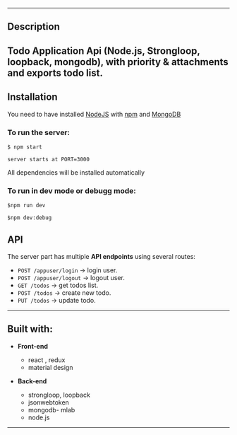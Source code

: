 
---
## Description
Todo Application Api (Node.js, Strongloop, loopback, mongodb), with priority & attachments and exports todo list.
---

## Installation

You need to have installed [NodeJS](https://nodejs.org/) with [npm](https://www.npmjs.com/) and [MongoDB](https://www.mongodb.com/)


### To run the server:

```
$ npm start

server starts at PORT=3000
 ```

All dependencies will be installed automatically

### To run in dev mode or debugg mode:

```
$npm run dev
```

```
$npm dev:debug
```


## API

The server part has multiple **API endpoints** using several routes:

- `POST /appuser/login` -> login user.
- `POST /appuser/logout` -> logout user.
- `GET /todos` -> get todos list.
- `POST /todos` -> create new todo.
- `PUT /todos` -> update todo.
---

## Built with:

- **Front-end**
	- react , redux
	- material design

- **Back-end**
  - strongloop, loopback
  - jsonwebtoken
  - mongodb- mlab
  - node.js
---



